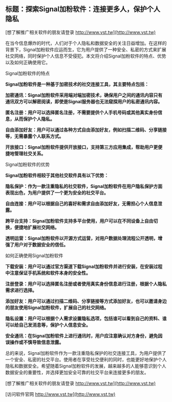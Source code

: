 ## **标题：探索Signal加粉软件：连接更多人，保护个人隐私**

[想了解推广相关软件的朋友请登录 http://www.vst.tw](http://www.vst.tw)

在当今信息爆炸的时代，人们对于个人隐私和数据安全的关注日益增加。在这样的背景下，Signal加粉软件应运而生，它为用户提供了一种安全、私密的方式来扩展社交网络，同时保护个人信息不受侵犯。本文将介绍Signal加粉软件的特点、优势以及如何正确使用它。

Signal加粉软件的特点

**Signal加粉软件是一种基于加密技术的社交连接工具，其主要特点包括：**

**加密通讯：Signal加粉软件采用端对端加密技术，确保用户之间的通讯内容只有通讯双方可以解密阅读，即使是Signal服务器也无法窥探用户的私密通讯内容。**

**匿名注册：用户可以选择匿名注册，不需要提供个人手机号码或其他真实身份信息，从而保护个人隐私。**

**自由添加好友：用户可以通过各种方式自由添加好友，例如扫描二维码、分享链接等，无需暴露个人联系方式。**

**开放接口：Signal加粉软件提供开放接口，支持第三方应用集成，帮助用户更便捷地管理社交关系。**

Signal加粉软件的优势

**Signal加粉软件相较于其他社交软件具有以下优势：**

**隐私保护：作为一款注重隐私的社交软件，Signal加粉软件在用户隐私保护方面表现出色，为用户提供了一个更为安全的社交平台。**

**自由连接：用户可以根据自己的喜好和需求自由添加好友，无需担心个人信息泄露。**

**跨平台支持：Signal加粉软件支持多平台使用，用户可以在不同设备上自由切换，便捷地扩展社交网络。**

**透明运营：Signal加粉软件以开源方式运营，对用户数据处理流程公开透明，增强了用户对于数据安全的信任。**

如何正确使用Signal加粉软件

**下载安装：用户可以通过官方渠道下载Signal加粉软件并进行安装，在安装过程中注意保证手机系统和软件本身的安全性。**

**注册登录：用户可以选择匿名注册或者使用真实身份信息进行注册，根据个人隐私需求进行选择。**

**添加好友：用户可以通过扫描二维码、分享链接等方式添加好友，也可以邀请身边的朋友使用Signal加粉软件，扩展自己的社交网络。**

**隐私设置：用户可以根据个人需求设置隐私选项，包括谁可以看到自己的资料、谁可以给自己发消息等，保护个人信息安全。**

**安全通讯：在Signal加粉软件上进行通讯时，用户应注意确认对方身份，避免因误操作或不慎导致信息泄露。**

总的来说，Signal加粉软件作为一款注重隐私保护的社交连接工具，为用户提供了一个安全、私密的社交平台。使用者在享受社交便利的同时，也能更好地保护个人隐私和数据安全。希望随着Signal加粉软件的发展，越来越多的人能够意识到个人数据安全的重要性，并选择更加安全可靠的社交平台来连接更多的朋友。

[想了解推广相关软件的朋友请登录 http://www.vst.tw](http://www.vst.tw)


[访问软件官网 http://www.vst.tw](http://www.vst.tw)
